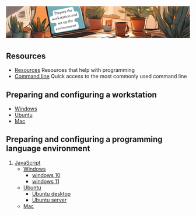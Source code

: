 # ![install - 2025](./Assets/images/home-heders.png)

## Resources

* [Resources](/Assets/things/Resources.md) Resources that help with programming
* [Command line](/Assets/things/most-used-command-line.md) Quick access to the most commonly used command line
<!--
## Basic tools

* [VScode](/Vscode/README.md)
* [Github](/Github/README.md)
-->
## Preparing and configuring a workstation

* [Windows](./Windows)
* [Ubuntu](./Ubuntu)
* [Mac](./Mac)

## Preparing and configuring a programming language environment

1. [JavaScript](#JavaScript)
   - [Windows](#windows)
      * [windows 10]()  
      * [windows 11]()
   - [Ubuntu](#JavaScript)
      * [Ubuntu desktop](/Assets/things/javascript-environment.md#configuring-ubuntu-desktop)  
      * [Ubuntu server](/Assets/things/javascript-environment.md#configuring-ubuntu-server)            
   - [Mac](#mac)
